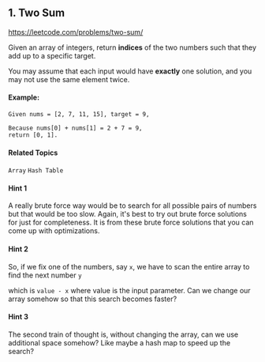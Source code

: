 ## 1. Two Sum

https://leetcode.com/problems/two-sum/

Given an array of integers, return **indices** of the two numbers such that they add up to a specific target.

You may assume that each input would have **exactly** one solution, and you may not use the same element twice.

#### Example:

```
Given nums = [2, 7, 11, 15], target = 9,

Because nums[0] + nums[1] = 2 + 7 = 9,
return [0, 1].
```

#### Related Topics

`Array` `Hash Table`

#### Hint 1

A really brute force way would be to search for all possible pairs of numbers but that would be too slow. Again, it's best to try out brute force solutions for just for completeness. It is from these brute force solutions that you can come up with optimizations.

#### Hint 2

So, if we fix one of the numbers, say `x`, we have to scan the entire array to find the next number `y`

which is `value - x` where value is the input parameter. Can we change our array somehow so that this search becomes faster?

#### Hint 3

The second train of thought is, without changing the array, can we use additional space somehow? Like maybe a hash map to speed up the search?

